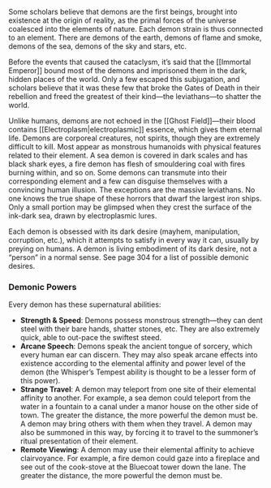 Some scholars believe that demons are the first beings, brought into existence at the origin of reality, as the primal forces of the universe coalesced into the elements of nature. Each demon strain is thus connected to an element. There are demons of the earth, demons of flame and smoke, demons of the sea, demons of the sky and stars, etc.

Before the events that caused the cataclysm, it’s said that the [[Immortal Emperor]] bound most of the demons and imprisoned them in the dark, hidden places of the world. Only a few escaped this subjugation, and scholars believe that it was these few that broke the Gates of Death in their rebellion and freed the greatest of their kind—the leviathans—to shatter the world.

Unlike humans, demons are not echoed in the [[Ghost Field]]—their blood contains [[Electroplasm|electroplasmic]] essence, which gives them eternal life. Demons are corporeal creatures, not spirits, though they are extremely difficult to kill. Most appear as monstrous humanoids with physical features related to their element. A sea demon is covered in dark scales and has black shark eyes, a fire demon has flesh of smouldering coal with fires burning within, and so on. Some demons can transmute into their corresponding element and a few can disguise themselves with a convincing human illusion. The exceptions are the massive leviathans. No one knows the true shape of these horrors that dwarf the largest iron ships. Only a small portion may be glimpsed when they crest the surface of the ink-dark sea, drawn by electroplasmic lures.

Each demon is obsessed with its dark desire (mayhem, manipulation, corruption, etc.), which it attempts to satisfy in every way it can, usually by preying on humans. A demon is living embodiment of its dark desire, not a “person” in a normal sense. See page 304 for a list of possible demonic desires.
### Demonic Powers
Every demon has these supernatural abilities:
- **Strength & Speed**: Demons possess monstrous strength—they can dent steel with their bare hands, shatter stones, etc. They are also extremely quick, able to out-pace the swiftest steed.
- **Arcane Speech**: Demons speak the ancient tongue of sorcery, which every
human ear can discern. They may also speak arcane effects into existence
according to the elemental affinity and power level of the demon (the Whisper’s
Tempest ability is thought to be a lesser form of this power).
- **Strange Travel**: A demon may teleport from one site of their elemental
affinity to another. For example, a sea demon could teleport from the water in a fountain to a canal under a manor house on the other side of town. The greater the distance, the more powerful the demon must be. A demon may bring others with them when they travel. A demon may also be summoned in this way, by forcing it to travel to the summoner’s ritual presentation of their element.
- **Remote Viewing**: A demon may use their elemental affinity to achieve
clairvoyance. For example, a fire demon could gaze into a fireplace and see
out of the cook-stove at the Bluecoat tower down the lane. The greater the
distance, the more powerful the demon must be.
